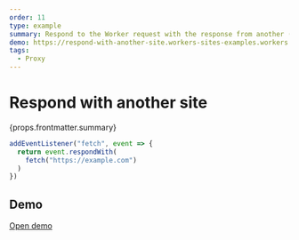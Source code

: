 ```yaml
---
order: 11
type: example
summary: Respond to the Worker request with the response from another (example.com in this example).
demo: https://respond-with-another-site.workers-sites-examples.workers.dev
tags:
  - Proxy
---
```


# Respond with another site

<ContentColumn>
  <p>{props.frontmatter.summary}</p>
</ContentColumn>

```js
addEventListener("fetch", event => {
  return event.respondWith(
    fetch("https://example.com")
  )
})
```

## Demo

<p><a href={props.frontmatter.demo}>Open demo</a></p>

<Demo src={props.frontmatter.demo} title={props.frontmatter.summary} aspectRatio={16/9}/>
